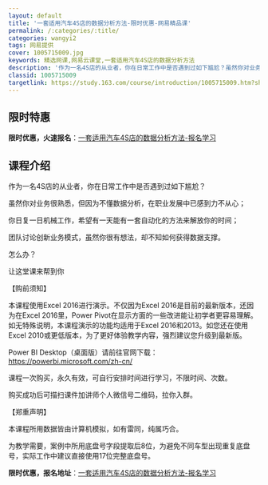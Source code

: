 ```yaml
---
layout: default
title: '一套适用汽车4S店的数据分析方法-限时优惠-网易精品课'
permalink: /:categories/:title/
categories: wangyi2
tags: 网易提供
cover: 1005715009.jpg
keywords: 精选网课,网易云课堂,一套适用汽车4S店的数据分析方法
description: '作为一名4S店的从业者，你在日常工作中是否遇到过如下尴尬？虽然你对业务很熟悉，但因为不懂数据分析，在职业发展中已感到力不'
classid: 1005715009
targetlink: https://study.163.com/course/introduction/1005715009.htm?share=1&shareId=1025206652&utm_campaign=share&utm_medium=iphoneShare&utm_source=&utm_u=1025206652
---
```


## 限时特惠

**限时优惠，火速报名**：[一套适用汽车4S店的数据分析方法-报名学习](https://study.163.com/course/introduction/1005715009.htm?share=1&shareId=1025206652&utm_campaign=share&utm_medium=iphoneShare&utm_source=&utm_u=1025206652)

## 课程介绍

作为一名4S店的从业者，你在日常工作中是否遇到过如下尴尬？



虽然你对业务很熟悉，但因为不懂数据分析，在职业发展中已感到力不从心；

你日复一日机械工作，希望有一天能有一套自动化的方法来解放你的时间；

团队讨论创新业务模式，虽然你很有想法，却不知如何获得数据支撑。



怎么办？



让这堂课来帮到你



【购前须知】

本课程使用Excel 2016进行演示。不仅因为Excel 2016是目前的最新版本，还因为在Excel 2016里，Power Pivot在显示方面的一些改进能让初学者更容易理解。如无特殊说明，本课程演示的功能均适用于Excel 2016和2013。如您还在使用Excel 2010或更低版本，为了更好体验教学内容，强烈建议您升级到最新版。

Power BI Desktop（桌面版）请前往官网下载： https://powerbi.microsoft.com/zh-cn/

课程一次购买，永久有效，可自行安排时间进行学习，不限时间、次数。

购买成功后可描扫课件加讲师个人微信号二维码，拉你入群。



【郑重声明】

本课程所用数据皆由计算机模拟，如有雷同，纯属巧合。

为教学需要，案例中所用底盘号字段提取后8位，为避免不同车型出现重复底盘号，实际工作中建议直接使用17位完整底盘号。

**限时优惠，报名地址**：[一套适用汽车4S店的数据分析方法-报名学习](https://study.163.com/course/introduction/1005715009.htm?share=1&shareId=1025206652&utm_campaign=share&utm_medium=iphoneShare&utm_source=&utm_u=1025206652)

